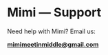 # Mimi — Support

Need help with Mimi? Email us:

**[mimimeetinmiddle@gmail.com](mailto:mimimeetinmiddle@gmail.com)**
